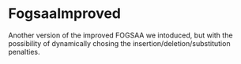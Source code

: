 # FogsaaImproved
Another version of the improved FOGSAA we intoduced, but with the possibility of dynamically chosing the insertion/deletion/substitution penalties.
